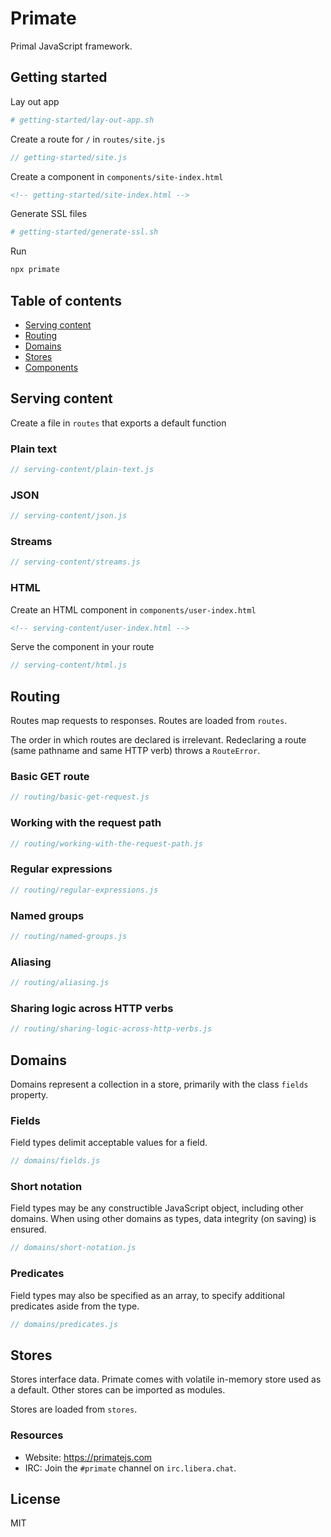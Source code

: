 # Primate 

Primal JavaScript framework.

## Getting started

Lay out app

```sh
# getting-started/lay-out-app.sh
```

Create a route for `/` in `routes/site.js`

```js
// getting-started/site.js
```

Create a component in `components/site-index.html`

```html
<!-- getting-started/site-index.html -->
```

Generate SSL files

```sh
# getting-started/generate-ssl.sh
```

Run

```sh
npx primate
```

## Table of contents

* [Serving content](#serving-content)
* [Routing](#routing)
* [Domains](#domains)
* [Stores](#stores)
* [Components](#components)

## Serving content

Create a file in `routes` that exports a default function

### Plain text

```js
// serving-content/plain-text.js
```

### JSON

```js
// serving-content/json.js
```

### Streams

```js
// serving-content/streams.js
```

### HTML

Create an HTML component in `components/user-index.html`

```html
<!-- serving-content/user-index.html -->
```

Serve the component in your route

```js
// serving-content/html.js
```

## Routing

Routes map requests to responses. Routes are loaded from `routes`.

The order in which routes are declared is irrelevant. Redeclaring a route
(same pathname and same HTTP verb) throws a `RouteError`.

### Basic GET route

```js
// routing/basic-get-request.js
```

### Working with the request path

```js
// routing/working-with-the-request-path.js
```

### Regular expressions

```js
// routing/regular-expressions.js
```

### Named groups

```js
// routing/named-groups.js
```

### Aliasing

```js
// routing/aliasing.js
```

### Sharing logic across HTTP verbs

```js
// routing/sharing-logic-across-http-verbs.js
```

## Domains

Domains represent a collection in a store, primarily with the class `fields`
property.

### Fields

Field types delimit acceptable values for a field.

```js
// domains/fields.js
```

### Short notation

Field types may be any constructible JavaScript object, including other
domains. When using other domains as types, data integrity (on saving) is
ensured.

```js
// domains/short-notation.js
```

### Predicates

Field types may also be specified as an array, to specify additional predicates
aside from the type.

```js
// domains/predicates.js
```

## Stores

Stores interface data. Primate comes with volatile in-memory store used as a
default. Other stores can be imported as modules.

Stores are loaded from `stores`.

### Resources

* Website: https://primatejs.com
* IRC: Join the `#primate` channel on `irc.libera.chat`.

## License

MIT
